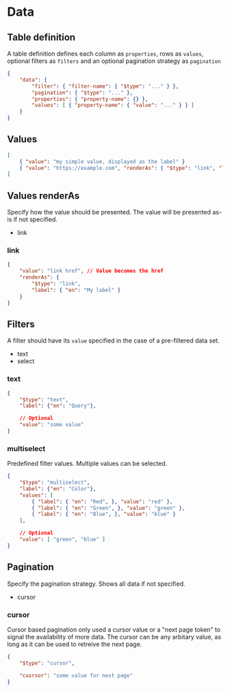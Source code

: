 # Data

## Table definition

A table definition defines each column as `properties`, rows as `values`, optional filters as `filters` and an optional pagination strategy as `pagination`

```json
{
    "data": {
        "filter": { "filter-name": { "$type": "..." } },
        "pagination": { "$type": "..." },
        "properties": { "property-name": {} },
        "values": [ { "property-name": { "value": "..." } } ]
    }
}
```

## Values

```json
[
    { "value": "my simple value, displayed as the label" }
    { "value": "https://example.com", "renderAs": { "$type": "link", "label": { "en": "Example" } } }
]
```

## Values renderAs

Specify how the value should be presented. The value will be presented as-is if not specified.

- link

### link

```json
{
    "value": "link href", // Value becomes the href
    "renderAs": {
        "$type": "link",
        "label": { "en": "My label" }
    }
}
```

## Filters

A filter should have its `value` specified in the case of a pre-filtered data set.

- text
- select

### text

```json
{
    "$type": "text",
    "label": {"en": "Query"},

    // Optional
    "value": "some value"
}
```

### multiselect

Predefined filter values. Multiple values can be selected.

```json
{
    "$type": "multiselect",
    "label": {"en": "Color"},
    "values": [
        { "label": { "en": "Red", }, "value": "red" },
        { "label": { "en": "Green", }, "value": "green" },
        { "label": { "en": "Blue", }, "value": "blue" }
    ],

    // Optional
    "value": [ "green", "blue" ]
}
```

## Pagination

Specify the pagination strategy. Shows all data if not specified.

- cursor

### cursor

Cursor based pagination only used a cursor value or a "next page token" to signal the availability of more data. The cursor can be any arbitary value, as long as it can be used to retreive the next page.

```json
{
    "$type": "cursor",

    "cusrsor": "some value for next page"
}
```